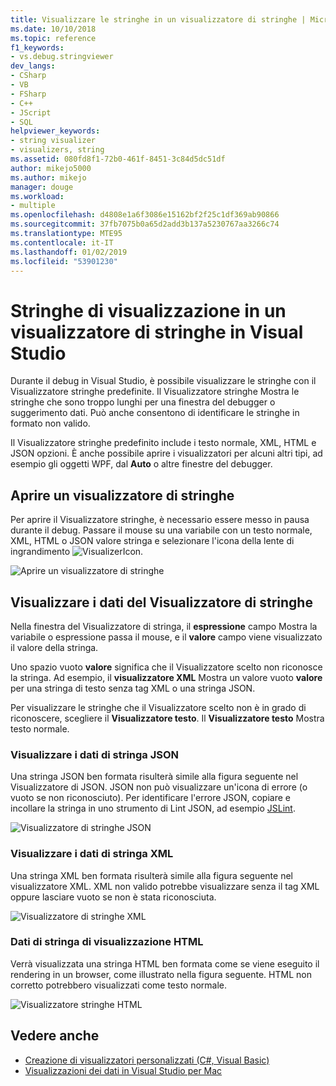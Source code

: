 ```yaml
---
title: Visualizzare le stringhe in un visualizzatore di stringhe | Microsoft Docs
ms.date: 10/10/2018
ms.topic: reference
f1_keywords:
- vs.debug.stringviewer
dev_langs:
- CSharp
- VB
- FSharp
- C++
- JScript
- SQL
helpviewer_keywords:
- string visualizer
- visualizers, string
ms.assetid: 080fd8f1-72b0-461f-8451-3c84d5dc51df
author: mikejo5000
ms.author: mikejo
manager: douge
ms.workload:
- multiple
ms.openlocfilehash: d4808e1a6f3086e15162bf2f25c1df369ab90866
ms.sourcegitcommit: 37fb7075b0a65d2add3b137a5230767aa3266c74
ms.translationtype: MTE95
ms.contentlocale: it-IT
ms.lasthandoff: 01/02/2019
ms.locfileid: "53901230"
---
```

# <a name="view-strings-in-a-string-visualizer-in-visual-studio"></a>Stringhe di visualizzazione in un visualizzatore di stringhe in Visual Studio

Durante il debug in Visual Studio, è possibile visualizzare le stringhe con il Visualizzatore stringhe predefinite. Il Visualizzatore stringhe Mostra le stringhe che sono troppo lunghi per una finestra del debugger o suggerimento dati. Può anche consentono di identificare le stringhe in formato non valido.

Il Visualizzatore stringhe predefinito include i testo normale, XML, HTML e JSON opzioni. È anche possibile aprire i visualizzatori per alcuni altri tipi, ad esempio gli oggetti WPF, dal **Auto** o altre finestre del debugger.

## <a name="open-a-string-visualizer"></a>Aprire un visualizzatore di stringhe

Per aprire il Visualizzatore stringhe, è necessario essere messo in pausa durante il debug. Passare il mouse su una variabile con un testo normale, XML, HTML o JSON valore stringa e selezionare l'icona della lente di ingrandimento ![VisualizerIcon](../debugger/media/dbg-tips-visualizer-icon.png "icona Visualizzatore").

![Aprire un visualizzatore di stringhe](../debugger/media/dbg-tips-string-visualizers.png "Visualizzatore stringhe Open")

## <a name="view-string-visualizer-data"></a>Visualizzare i dati del Visualizzatore di stringhe

Nella finestra del Visualizzatore di stringa, il **espressione** campo Mostra la variabile o espressione passa il mouse, e il **valore** campo viene visualizzato il valore della stringa.

Uno spazio vuoto **valore** significa che il Visualizzatore scelto non riconosce la stringa. Ad esempio, il **visualizzatore XML** Mostra un valore vuoto **valore** per una stringa di testo senza tag XML o una stringa JSON.

Per visualizzare le stringhe che il Visualizzatore scelto non è in grado di riconoscere, scegliere il **Visualizzatore testo**. Il **Visualizzatore testo** Mostra testo normale.

### <a name="view-json-string-data"></a>Visualizzare i dati di stringa JSON

Una stringa JSON ben formata risulterà simile alla figura seguente nel Visualizzatore di JSON. JSON non può visualizzare un'icona di errore (o vuoto se non riconosciuto). Per identificare l'errore JSON, copiare e incollare la stringa in uno strumento di Lint JSON, ad esempio [JSLint](https://www.jslint.com/).

![Visualizzatore di stringhe JSON](../debugger/media/dbg-tips-string-visualizer-json.png "Visualizzatore stringhe JSON")

### <a name="view-xml-string-data"></a>Visualizzare i dati di stringa XML

Una stringa XML ben formata risulterà simile alla figura seguente nel visualizzatore XML. XML non valido potrebbe visualizzare senza il tag XML oppure lasciare vuoto se non è stata riconosciuta.

![Visualizzatore di stringhe XML](../debugger/media/dbg-string-visualizers-xml.png "Visualizzatore stringhe XML")

### <a name="view-html-string-data"></a>Dati di stringa di visualizzazione HTML

Verrà visualizzata una stringa HTML ben formata come se viene eseguito il rendering in un browser, come illustrato nella figura seguente. HTML non corretto potrebbero visualizzati come testo normale.

![Visualizzatore stringhe HTML](../debugger/media/dbg-string-visualizers-html.png "Visualizzatore stringhe HTML")

## <a name="see-also"></a>Vedere anche

- [Creazione di visualizzatori personalizzati (C#, Visual Basic)](../debugger/create-custom-visualizers-of-data.md)
- [Visualizzazioni dei dati in Visual Studio per Mac](/visualstudio/mac/data-visualizations)